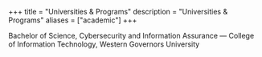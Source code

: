 +++
title = "Universities & Programs"
description = "Universities & Programs"
aliases = ["academic"]
+++

Bachelor of Science, Cybersecurity and Information Assurance — College of Information Technology, Western Governors University